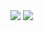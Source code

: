 
<img src="https://github-readme-stats.vercel.app/api?username=AdamTmHun&show_icons=true&theme=dark">
<img src="https://github-readme-stats.vercel.app/api/top-langs/?username=AdamTmHun&layout=compact&theme=dark">
